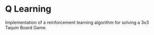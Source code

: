 # Q Learning

Implementation of a reinforcement learning algorithm for solving a 3x3 Taquin Board Game.